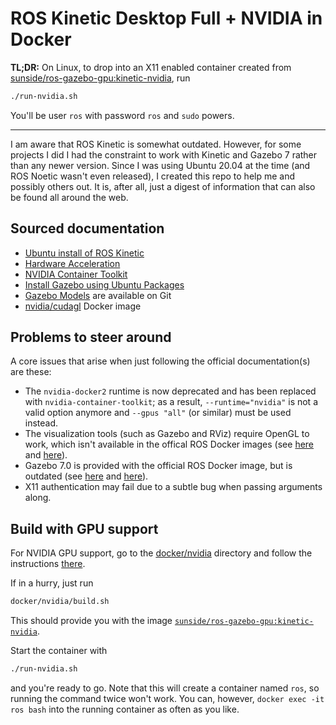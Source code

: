 # ROS Kinetic Desktop Full + NVIDIA in Docker

**TL;DR:** On Linux, to drop into an X11 enabled container created from [sunside/ros-gazebo-gpu:kinetic-nvidia](https://hub.docker.com/repository/docker/sunside/ros-gazebo-gpu),
run

```bash
./run-nvidia.sh
```

You'll be user `ros` with password `ros` and `sudo` powers.

---

I am aware that ROS Kinetic is somewhat outdated.
However, for some projects I did I had the constraint to
work with Kinetic and Gazebo 7 rather than any newer
version. Since I was using Ubuntu 20.04 at the time
(and ROS Noetic wasn't even released), I created this
repo to help me and possibly others out. It is, after
all, just a digest of information that can also
be found all around the web.

## Sourced documentation

- [Ubuntu install of ROS Kinetic](http://wiki.ros.org/kinetic/Installation/Ubuntu)
- [Hardware Acceleration](http://wiki.ros.org/docker/Tutorials/Hardware%20Acceleration)
- [NVIDIA Container Toolkit](https://github.com/NVIDIA/nvidia-docker)
- [Install Gazebo using Ubuntu Packages](http://gazebosim.org/tutorials?cat=install&tut=install_ubuntu&ver=7.0)
- [Gazebo Models](https://github.com/osrf/gazebo_models) are available
 on Git
- [nvidia/cudagl](https://hub.docker.com/r/nvidia/cudagl/tags?page=1&name=16.04) Docker image

## Problems to steer around

A core issues that arise when just following the official documentation(s) are these:

- The `nvidia-docker2` runtime is now deprecated and has been replaced with `nvidia-container-toolkit`; as a result,
`--runtime="nvidia"` is not a valid option anymore
and `--gpus "all"` (or similar) must be used instead.
- The visualization tools (such as Gazebo and RViz) require OpenGL to work, which isn't available in the offical ROS Docker images (see [here](https://answers.ros.org/question/322029/nvidia-driver-problem-in-ubuntu-1804-host-with-a-ros-kinetic-desktop-full-docker/) and [here](https://stackoverflow.com/questions/44166269/libgl-error-failed-to-load-driver-swrast-in-docker-container)).
- Gazebo 7.0 is provided with the official ROS Docker image, but is outdated (see [here](https://answers.gazebosim.org//question/6347/downloading-models-fails/) and [here](https://answers.gazebosim.org//question/18014/gazebo-7-ambulance-model-and-other-invalid-mesh-filename-extension-crash/)).
- X11 authentication may fail due to a subtle bug when passing arguments along.

## Build with GPU support

For NVIDIA GPU support, go to the [docker/nvidia](docker/nvidia)
directory and follow the instructions [there](docker/nvidia/README.md).

If in a hurry, just run

```bash
docker/nvidia/build.sh
```

This should provide you with the image [`sunside/ros-gazebo-gpu:kinetic-nvidia`](https://hub.docker.com/repository/docker/sunside/ros-gazebo-gpu).

Start the container with

```bash
./run-nvidia.sh
```

and you're ready to go. Note that this will create a container named `ros`, so running the command twice won't work. You can,
however, `docker exec -it ros bash` into the running container as often as you like.
